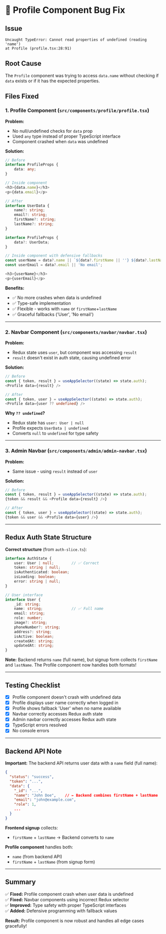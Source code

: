 # 🐛 Profile Component Bug Fix

## Issue
```
Uncaught TypeError: Cannot read properties of undefined (reading 'name')
at Profile (profile.tsx:28:91)
```

## Root Cause
The `Profile` component was trying to access `data.name` without checking if `data` exists or if it has the expected properties.

## Files Fixed

### 1. **Profile Component** (`src/components/profile/profile.tsx`)
**Problem:**
- No null/undefined checks for `data` prop
- Used `any` type instead of proper TypeScript interface
- Component crashed when `data` was undefined

**Solution:**
```typescript
// Before
interface ProfileProps {
    data: any;
}

// Inside component
<h3>{data.name}</h3>
<p>{data.email}</p>
```

```typescript
// After
interface UserData {
    name?: string;
    email?: string;
    firstName?: string;
    lastName?: string;
}

interface ProfileProps {
    data?: UserData;
}

// Inside component with defensive fallbacks
const userName = data?.name || `${data?.firstName || ''} ${data?.lastName || ''}`.trim() || 'User';
const userEmail = data?.email || 'No email';

<h3>{userName}</h3>
<p>{userEmail}</p>
```

**Benefits:**
- ✅ No more crashes when data is undefined
- ✅ Type-safe implementation
- ✅ Flexible - works with `name` or `firstName`+`lastName`
- ✅ Graceful fallbacks ('User', 'No email')

---

### 2. **Navbar Component** (`src/components/navbar/navbar.tsx`)
**Problem:**
- Redux state uses `user`, but component was accessing `result`
- `result` doesn't exist in auth state, causing undefined error

**Solution:**
```typescript
// Before
const { token, result } = useAppSelector((state) => state.auth);
<Profile data={result} />

// After
const { token, user } = useAppSelector((state) => state.auth);
<Profile data={user ?? undefined} />
```

**Why `?? undefined`?**
- Redux state has `user: User | null`
- Profile expects `UserData | undefined`
- Converts `null` to `undefined` for type safety

---

### 3. **Admin Navbar** (`src/components/admin/admin-navbar.tsx`)
**Problem:**
- Same issue - using `result` instead of `user`

**Solution:**
```typescript
// Before
const { token, result } = useAppSelector((state) => state.auth);
{token && result && <Profile data={result} />}

// After
const { token, user } = useAppSelector((state) => state.auth);
{token && user && <Profile data={user} />}
```

---

## Redux Auth State Structure

**Correct structure** (from `auth-slice.ts`):
```typescript
interface AuthState {
    user: User | null;        // ✅ Correct
    token: string | null;
    isAuthenticated: boolean;
    isLoading: boolean;
    error: string | null;
}

// User interface
interface User {
    _id: string;
    name: string;             // ✅ Full name
    email: string;
    role: number;
    image?: string;
    phoneNumber?: string;
    address?: string;
    isActive: boolean;
    createdAt: string;
    updatedAt: string;
}
```

**Note:** Backend returns `name` (full name), but signup form collects `firstName` and `lastName`. The Profile component now handles both formats!

---

## Testing Checklist

- [x] Profile component doesn't crash with undefined data
- [x] Profile displays user name correctly when logged in
- [x] Profile shows fallback 'User' when no name available
- [x] Navbar correctly accesses Redux auth state
- [x] Admin navbar correctly accesses Redux auth state
- [x] TypeScript errors resolved
- [x] No console errors

---

## Backend API Note

**Important:** The backend API returns user data with a `name` field (full name):
```json
{
  "status": "success",
  "token": "...",
  "data": {
    "_id": "...",
    "name": "John Doe",    // ← Backend combines firstName + lastName
    "email": "john@example.com",
    "role": 1,
    ...
  }
}
```

**Frontend signup** collects:
- `firstName` + `lastName` → Backend converts to `name`

**Profile component** handles both:
- `name` (from backend API)
- `firstName` + `lastName` (from signup form)

---

## Summary

✅ **Fixed:** Profile component crash when user data is undefined  
✅ **Fixed:** Navbar components using incorrect Redux selector  
✅ **Improved:** Type safety with proper TypeScript interfaces  
✅ **Added:** Defensive programming with fallback values  

**Result:** Profile component is now robust and handles all edge cases gracefully!
